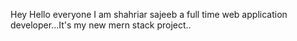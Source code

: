 Hey Hello everyone I am shahriar sajeeb a full time web application developer...It's my new mern stack project..